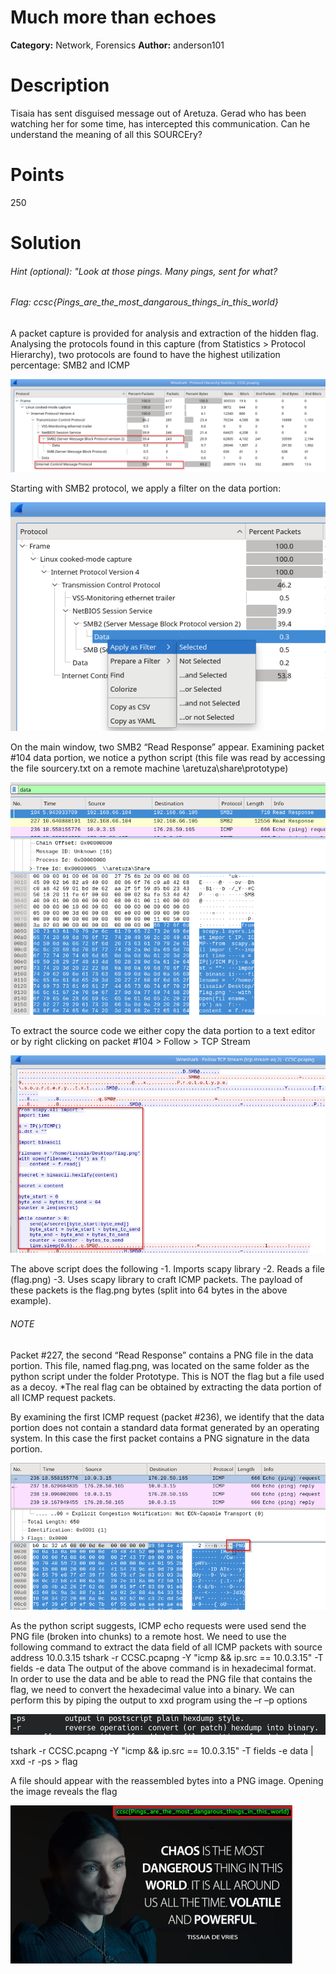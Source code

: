 # Much more than echoes
**Category:** Network, Forensics
**Author:** anderson101

# Description
Tisaia has sent disguised message out of Aretuza. Gerad who has been watching her for some time, has intercepted this communication. Can he understand the meaning of all this SOURCEry?

# Points
250

# Solution

###### Hint (optional): "Look at those pings. Many pings, sent for what?
###### Flag: ccsc{Pings_are_the_most_dangarous_things_in_this_world}

A packet capture is provided for analysis and extraction of the hidden flag.
Analysing the protocols found in this capture (from Statistics > Protocol Hierarchy), two protocols are found to have the highest utilization percentage: SMB2 and ICMP

![](images/1_stats.png)
 
Starting with SMB2 protocol, we apply a filter on the data portion:

![](images/2_stats_filter.png)
 
On the main window, two SMB2 “Read Response” appear. Examining packet #104 data portion, we notice a python script (this file was read by accessing the file sourcery.txt on a remote machine \\aretuza\share\prototype) 

![](images/3_data.png)

To extract the source code we either copy the data portion to a text editor or by right clicking on packet #104 > Follow > TCP Stream

![](images/4_source.png)
 
The above script does the following
	-1.	Imports scapy library
	-2.	Reads a file (flag.png)
	-3.	Uses scapy library to craft ICMP packets. The payload of these packets is the flag.png bytes (split into 64 bytes in the above example).

###### NOTE
Packet #227, the second “Read Response” contains a PNG file in the data portion. This file, named flag.png, was located on the same folder as the python script under the folder Prototype. This is NOT the flag but a file used as a decoy.
*The real flag can be obtained by extracting the data portion of all ICMP request packets.


By examining the first ICMP request (packet #236), we identify that the data portion does not contain a standard data format generated by an operating system. In this case the first packet contains a PNG signature in the data portion.

![](images/5_data_png.png)

As the python script suggests, ICMP echo requests were used send the PNG file (broken into chunks) to a remote host. We need to use the following command to extract the data field of all ICMP packets with source address 10.0.3.15
tshark -r CCSC.pcapng -Y "icmp && ip.src == 10.0.3.15" -T fields -e data
The output of the above command is in hexadecimal format. In order to use the data and be able to read the PNG file that contains the flag, we need to convert the hexadecimal value into a binary.
We can perform this by piping the output to xxd program using the –r –p options

![](images/6_xxd.png)
 
tshark -r CCSC.pcapng -Y "icmp && ip.src == 10.0.3.15" -T fields -e data | xxd -r -ps > flag

A file should appear with the reassembled bytes into a PNG image. Opening the image reveals the flag

![](images/7_flag.png)
